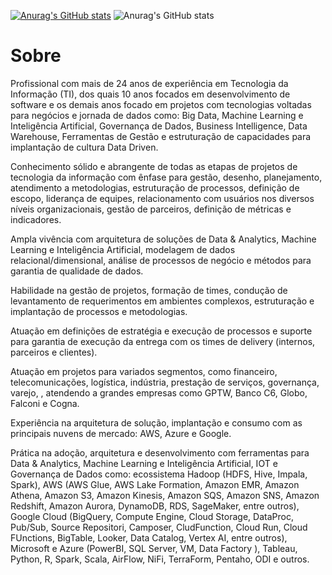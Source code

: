 [![Anurag's GitHub stats](https://github-readme-stats.vercel.app/api?username=AleTavares)](https://github.com/anuraghazra/github-readme-stats)
![Anurag's GitHub stats](https://github-readme-stats.vercel.app/api?username=anuraghazra&show_icons=true)
# Sobre
Profissional com mais de 24 anos de experiência em Tecnologia da Informação (TI), dos quais 10 anos focados em desenvolvimento de software e os demais anos focado em projetos com tecnologias voltadas para negócios e jornada de dados como: Big Data, Machine Learning e Inteligência Artificial, Governança de Dados, Business Intelligence, Data Warehouse, Ferramentas de Gestão e estruturação de capacidades para implantação de cultura Data Driven. 

Conhecimento sólido e abrangente de todas as etapas de projetos de tecnologia da informação com ênfase para gestão, desenho, planejamento, atendimento a metodologias, estruturação de processos, definição de escopo, liderança de equipes, relacionamento com usuários nos diversos níveis organizacionais, gestão de parceiros, definição de métricas e indicadores.

Ampla vivência com arquitetura de soluções de Data & Analytics, Machine Learning e Inteligência Artificial, modelagem de dados relacional/dimensional, análise de processos de negócio e métodos para garantia de qualidade de dados.

Habilidade na gestão de projetos, formação de times, condução de levantamento de requerimentos em ambientes complexos, estruturação e implantação de processos e metodologias.

Atuação em definições de estratégia e execução de processos e suporte para garantia de execução da entrega com os times de delivery (internos, parceiros e clientes).

Atuação em projetos para variados segmentos, como financeiro, telecomunicações, logística, indústria, prestação de serviços, governança, varejo, , atendendo a grandes empresas como GPTW, Banco C6, Globo, Falconi e Cogna. 

Experiência na arquitetura de solução, implantação e consumo com as principais nuvens de mercado: AWS, Azure e Google.

Prática na adoção, arquitetura e desenvolvimento com ferramentas para Data & Analytics, Machine Learning e Inteligência Artificial, IOT e Governança de Dados como: ecossistema Hadoop (HDFS, Hive, Impala, Spark), AWS (AWS Glue, AWS Lake Formation, Amazon EMR, Amazon Athena, Amazon S3, Amazon Kinesis, Amazon SQS, Amazon SNS, Amazon Redshift,  Amazon Aurora, DynamoDB, RDS,  SageMaker, entre outros), Google Cloud (BigQuery, Compute Engine, Cloud Storage, DataProc, Pub/Sub, Source Repositori, Camposer, CludFunction, Cloud Run, Cloud FUnctions, BigTable, Looker, Data Catalog, Vertex AI, entre outros), Microsoft e Azure (PowerBI, SQL Server, VM, Data Factory ), Tableau, Python, R, Spark, Scala, AirFlow, NiFi, TerraForm, Pentaho, ODI e outros.
